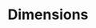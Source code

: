---
layout: default
bigquery: https://console.cloud.google.com/bigquery?p=covid-19-dimensions-ai&page=table&d=data&t=publications
contributors: Digital Science, https://www.digital-science.com/
cost: Free for personal, non-commercial use.
description: Dimensions contains more than 100 million publications, ranging from
  articles published in scholarly journals, books and book chapters, to preprints
  and conference proceedings. All publications are contextualized with linked data
  sets, funding, publications, patents, clinical trials, and policy documents. You
  can also view associated categories, funders, institutions, and researcher profiles.
documentation: https://docs.dimensions.ai/bigquery/index.html
last_edit: 04/11/2022, 07:24:19
location: https://www.dimensions.ai/products/free/
maintained_by: Digital Science, https://www.digital-science.com/
schema_fields:
- external_ids
- associated_publication_doi
- funding_chf
- filing_date
- address
- end_date
- cited_by_ids
- altmetrics
- journal_lists
- license
- proceedings_title
- categories
- funding_cad
- concepts
- associated_publication_arxiv_id
- family_count
- assignee_orgs
- ipcr
- start_date
- assignee_countries
- associated_publication_pmid
- resulting_publication_doi
- original_assignee_countries
- journal
- family_members_ids
- interventions
- aliases
- supporting_grant_ids
- funding_aud
- original_assignee_orgs
- pmcid
- funder_org_cities
- mesh_headings
- relationships
- category_bra
- date_print
- expiration_year
- parent_id
- resulting_publication_ids
- wikipedia_url
- current_assignee_orgs
- legal_status
- id
- cpc
- category_hrcs_rac
- funder_org
- types
- funder_org_acronyms
- citations
- research_org_country_names
- date_online
- grant_number
- original_assignee
- repository_name
- pmid
- original_title
- category_sdg
- year
- conference
- funding_details
- organisation_details
- citation_string
- application_number
- established
- end_year
- kind
- brief_title
- publication_year
- date_normal
- email_address
- investigators
- embargo_date
- granted_year
- expiration_date
- original_abstract
- isbn
- date_modified
- subtitles
- name
- funding_cny
- created_date
- arxiv_id
- abstract
- research_org_city_names
- associated_publication_id
- active_years
- publisher
- open_access_categories
- priority_date
- links
- researcher_ids
- family_id
- mesh_terms
- editors
- citations_count
- registry
- linkout
- open_access_categories_v2
- patent_ids
- volume
- description
- labels
- clinical_trial_ids
- gender
- funder_org_countries
- research_org_countries
- type
- language
- current_assignee
- acronyms
- current_assignee_countries
- priority_year
- funding_gbp
- conditions
- funding_jpy
- title
- repository_id
- funding_nzd
- acknowledgements
- funding_eur
- inventor_names
- funder_countries
- category_uoa
- issue
- date_imported_gbq
- category_hrcs_hc
- date
- start_year
- jurisdiction
- date_inserted
- repository_url
- foa_number
- category_rcdc
- eisbn
- funding_usd
- pages
- book_series_title
- category_hra
- funding_amount
- filing_year
- phase
- granted_date
- research_org_state_codes
- doi
- metrics
- category_icrp_cso
- funding_currency
- publication_date
- research_org_cities
- research_org_state_names
- funder_org_state_codes
- legal_events
- reference_ids
- source_id
- publication_ids
- associated_grant_ids
- acronym
- funder_orgs
- status
- filing_status
- category_icrp_ct
- authors
- category_for
- research_orgs
- book_title
shortname: dimensions
tags:
- scholarly literature
- patents
- funding
- clinical trials
- academic profiles
terms_of_use: 'Use of both the Dimensions COVID-19 dataset and full Dimensions dataset
  are subject to the Dimensions Terms of use: https://www.dimensions.ai/policies-terms-legal '
title: Dimensions
uuid: dcff88bd-fe6b-4fdb-8159-809bf9d7bc1c
---